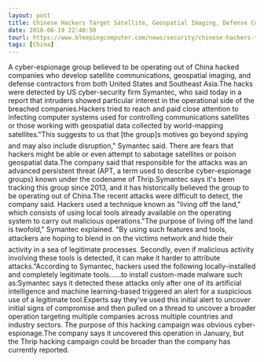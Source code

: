 ```yaml
---
layout: post
title: Chinese Hackers Target Satellite, Geospatial Imaging, Defense Companies
date: 2018-06-19 22:40:50
tourl: https://www.bleepingcomputer.com/news/security/chinese-hackers-target-satellite-geospatial-imaging-defense-companies/
tags: [China]
---
```

A cyber-espionage group believed to be operating out of China hacked companies who develop satellite communications, geospatial imaging, and defense contractors from both United States and Southeast Asia.The hacks were detected by US cyber-security firm Symantec, who said today in a report that intruders showed particular interest in the operational side of the breached companies.Hackers tried to reach and paid close attention to infecting computer systems used for controlling communications satellites or those working with geospatial data collected by world-mapping satellites."This suggests to us that [the group]s motives go beyond spying and may also include disruption," Symantec said. There are fears that hackers might be able or even attempt to sabotage satellites or poison geospatial data.The company said that responsible for the attacks was an advanced persistent threat (APT, a term used to describe cyber-espionage groups) known under the codename of Thrip.Symantec says it's been tracking this group since 2013, and it has historically believed the group to be operating out of China.The recent attacks were difficult to detect, the company said. Hackers used a technique known as "living off the land," which consists of using local tools already available on the operating system to carry out malicious operations."The purpose of living off the land is twofold," Symantec explained. "By using such features and tools, attackers are hoping to blend in on the victims network and hide their activity in a sea of legitimate processes. Secondly, even if malicious activity involving these tools is detected, it can make it harder to attribute attacks."According to Symantec, hackers used the following locally-installed and completely legitimate tools......to install custom-made malware such as:Symantec says it detected these attacks only after one of its artificial intelligence and machine learning-based triggered an alert for a suspicious use of a legitimate tool.Experts say they've used this initial alert to uncover initial signs of compromise and then pulled on a thread to uncover a broader operation targeting multiple companies across multiple countries and industry sectors. The purpose of this hacking campaign was obvious cyber-espionage.The company says it uncovered this operation in January, but the Thrip hacking campaign could be broader than the company has currently reported.